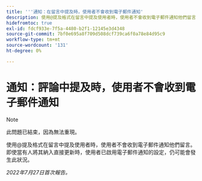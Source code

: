 ```yaml
---
title: '''通知：在留言中提及時，使用者不會收到電子郵件通知'
description: 使用@提及格式在留言中提及使用者時，使用者不會收到電子郵件通知他們留言。 即使當有人將其納入直接更新時，使用者已啟用電子郵件通知的設定，仍可能會發生此狀況。
hidefromtoc: true
exl-id: fdcf933e-7f5a-4480-b2f1-12145e3d4348
source-git-commit: 7bf0e695a8f709d508dcf739ca6f0a78e84d95c9
workflow-type: tm+mt
source-wordcount: '131'
ht-degree: 0%

---
```


# 通知：評論中提及時，使用者不會收到電子郵件通知

>[!NOTE]
>
>此問題已結束，因為無法重現。

使用@提及格式在留言中提及使用者時，使用者不會收到電子郵件通知他們留言。 即使當有人將其納入直接更新時，使用者已啟用電子郵件通知的設定，仍可能會發生此狀況。

_2022年7月27日首次報告。_
